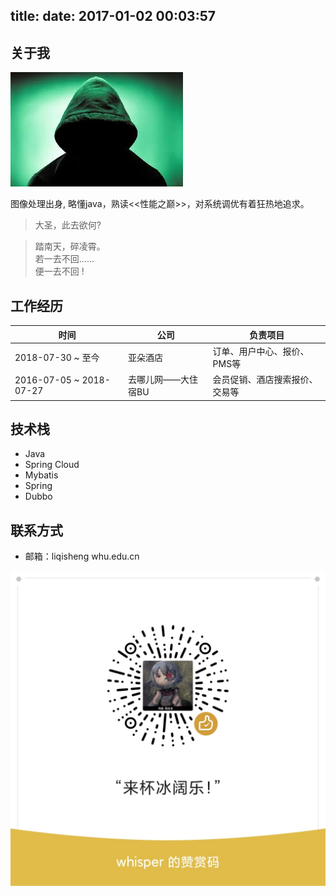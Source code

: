 title: 
date: 2017-01-02 00:03:57
---

<style type="text/css">
    .post-title{
        border-top: none !important;
        background-color: #ffffff !important;
        text-align: center !important;
    }
</style>

## 关于我

![](me.jpg)

图像处理出身, 略懂java，熟读<<性能之巅>>，对系统调优有着狂热地追求。

> 大圣，此去欲何?

> 踏南天，碎凌霄。<BR> 
> 若一去不回……<BR> 
> 便一去不回 !

## 工作经历

| 时间                    | 公司               | 负责项目                       |
| ----------------------- | ------------------ | ------------------------------ |
| 2018-07-30 ~ 至今       | 亚朵酒店           | 订单、用户中心、报价、PMS等          |
| 2016-07-05 ~ 2018-07-27 | 去哪儿网——大住宿BU | 会员促销、酒店搜索报价、交易等 |

## 技术栈

- Java
- Spring Cloud
- Mybatis
- Spring
- Dubbo

## 联系方式

- 邮箱：liqisheng <span class="fa fa-at"></span> whu.edu.cn

![](praise.jpg)